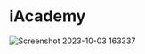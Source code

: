 # iAcademy

![Screenshot 2023-10-03 163337](https://github.com/alighalebx/iAcademy/assets/54572321/9ab538b5-5127-4c4b-892c-1b40f42e259b)
